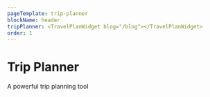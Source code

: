 ```yaml
---
pageTemplate: trip-planner
blockName: header
tripPlanner: <TravelPlanWidget blog="/blog"></TravelPlanWidget>
order: 1
---
```


# Trip Planner

A powerful trip planning tool
